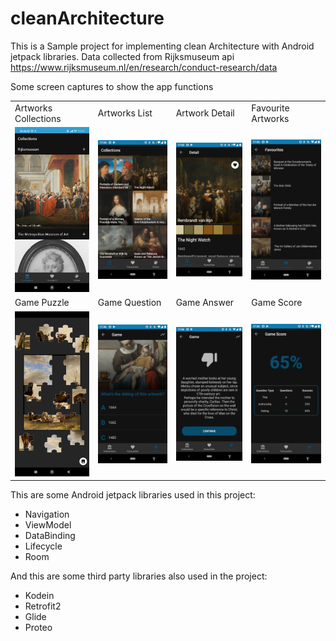 # cleanArchitecture
This is a Sample project for implementing clean Architecture with Android jetpack libraries.
Data collected from Rijksmuseum api https://www.rijksmuseum.nl/en/research/conduct-research/data

Some screen captures to show the app functions

<table>
  <tr>
     <td>Artworks Collections</td>
     <td>Artworks List</td>
     <td>Artwork Detail</td>
     <td>Favourite Artworks</td>
  </tr>
  <tr>
    <td><img src="/art/00.jpg" width=180></td>
    <td><img src="/art/01.png" width=180></td>
    <td><img src="/art/02.png" width=180></td>
    <td><img src="/art/03.png" width=180></td>
  </tr>
  <tr>
     <td>Game Puzzle</td>
     <td>Game Question</td>
     <td>Game Answer</td>
     <td>Game Score</td>
  </tr>
  <tr>
    <td><img src="/art/07.jpg" width=180></td>
    <td><img src="/art/04.png" width=180></td>
    <td><img src="/art/05.png" width=180></td>
    <td><img src="/art/06.png" width=180></td>
  </tr>
 </table>

This are some Android jetpack libraries used in this project:

* Navigation
* ViewModel
* DataBinding
* Lifecycle
* Room

And this are some third party libraries also used in the project:

* Kodein
* Retrofit2
* Glide
* Proteo
